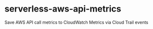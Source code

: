 # serverless-aws-api-metrics
Save AWS API call metrics to CloudWatch Metrics via Cloud Trail events
